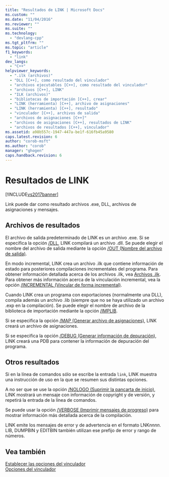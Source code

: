 ```yaml
---
title: "Resultados de LINK | Microsoft Docs"
ms.custom: ""
ms.date: "11/04/2016"
ms.reviewer: ""
ms.suite: ""
ms.technology: 
  - "devlang-cpp"
ms.tgt_pltfrm: ""
ms.topic: "article"
f1_keywords: 
  - "link"
dev_langs: 
  - "C++"
helpviewer_keywords: 
  - ".ilk (archivos)"
  - "DLL [C++], como resultado del vinculador"
  - "archivos ejecutables [C++], como resultado del vinculador"
  - "archivos [C++], LINK"
  - "ILK (archivos)"
  - "bibliotecas de importación [C++], crear"
  - "LINK (herramienta) [C++], archivo de asignaciones"
  - "LINK (herramienta) [C++], resultado"
  - "vinculador [C++], archivos de salida"
  - "archivos de asignaciones [C++]"
  - "archivos de asignaciones [C++], resultados de LINK"
  - "archivos de resultados [C++], vinculador"
ms.assetid: a98b557c-1947-447a-be1f-616fb45a9580
caps.latest.revision: 6
author: "corob-msft"
ms.author: "corob"
manager: "ghogen"
caps.handback.revision: 6
---
```

# Resultados de LINK
[!INCLUDE[vs2017banner](../../assembler/inline/includes/vs2017banner.md)]

Link puede dar como resultado archivos .exe, DLL, archivos de asignaciones y mensajes.  
  
##  <a name="_core_output_files"></a> Archivos de resultados  
 El archivo de salida predeterminado de LINK es un archivo .exe.  Si se especifica la opción [\/DLL](../../build/reference/dll-build-a-dll.md), LINK compilará un archivo .dll.  Se puede elegir el nombre del archivo de salida mediante la opción [\/OUT \(Nombre del archivo de salida\)](../../build/reference/out-output-file-name.md).  
  
 En modo incremental, LINK crea un archivo .ilk que contiene información de estado para posteriores compilaciones incrementales del programa.  Para obtener información detallada acerca de los archivos .ilk, vea [Archivos .ilk](../../build/reference/dot-ilk-files-as-linker-input.md).  Para obtener más información acerca de la vinculación incremental, vea la opción [\/INCREMENTAL \(Vincular de forma incremental\)](../../build/reference/incremental-link-incrementally.md).  
  
 Cuando LINK crea un programa con exportaciones \(normalmente una DLL\), compila además un archivo .lib \(siempre que no se haya utilizado un archivo .exp en la compilación\).  Se puede elegir el nombre de archivo de la biblioteca de importación mediante la opción [\/IMPLIB](../../build/reference/implib-name-import-library.md).  
  
 Si se especifica la opción [\/MAP \(Generar archivo de asignaciones\)](../../build/reference/map-generate-mapfile.md), LINK creará un archivo de asignaciones.  
  
 Si se especifica la opción [\/DEBUG \(Generar información de depuración\)](../../build/reference/debug-generate-debug-info.md), LINK creará una PDB para contener la información de depuración del programa.  
  
##  <a name="_core_other_output"></a> Otros resultados  
 Si en la línea de comandos sólo se escribe la entrada `link`, LINK muestra una instrucción de uso en la que se resumen sus distintas opciones.  
  
 A no ser que se use la opción [\/NOLOGO \(Suprimir la pancarta de inicio\)](../../build/reference/nologo-suppress-startup-banner-linker.md), LINK mostrará un mensaje con información de copyright y de versión, y repetirá la entrada de la línea de comandos.  
  
 Se puede usar la opción [\/VERBOSE \(Imprimir mensajes de progreso\)](../../build/reference/verbose-print-progress-messages.md) para mostrar información más detallada acerca de la compilación.  
  
 LINK emite los mensajes de error y de advertencia en el formato LNK*nnnn*.  LIB, DUMPBIN y EDITBIN también utilizan ese prefijo de error y rango de números.  
  
## Vea también  
 [Establecer las opciones del vinculador](../../build/reference/setting-linker-options.md)   
 [Opciones del vinculador](../../build/reference/linker-options.md)